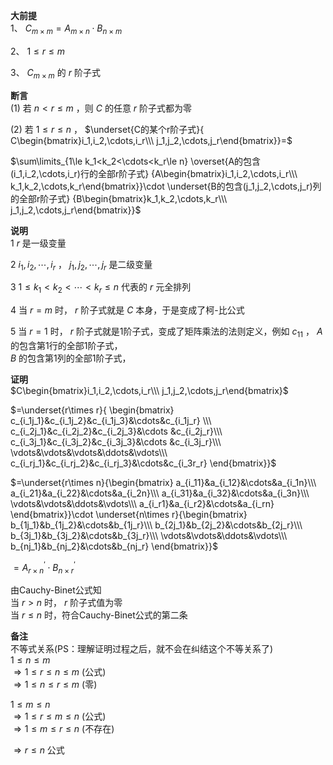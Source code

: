 **大前提**  
1、  $C_{m\times m}  
=A_{m\times n}\cdot B_{n\times m}$   
  
2、  $1\leq r\leq m$   
  
3、  $C_{m\times m}$ 的 $r$ 阶子式  
  
**断言**  
(1) 若 $n<r\le m$ ，则 $C$ 的任意 $r$ 阶子式都为零  
  
(2) 若 $1\leq r\le n$ ， $\underset{C的某个r阶子式}{  
C\begin{bmatrix}i_1,i_2,\cdots,i_r\\\   
j_1,j_2,\cdots,j_r\end{bmatrix}}=$   
  
 $\sum\limits_{1\le k_1<k_2<\cdots<k_r\le n}  
\overset{A的包含(i_1,i_2,\cdots,i_r)行的全部r阶子式}  
{A\begin{bmatrix}i_1,i_2,\cdots,i_r\\\ k_1,k_2,\cdots,k_r\end{bmatrix}}\cdot  
\underset{B的包含(j_1,j_2,\cdots,j_r)列的全部r阶子式}  
{B\begin{bmatrix}k_1,k_2,\cdots,k_r\\\ j_1,j_2,\cdots,j_r\end{bmatrix}}$   
  
**说明**  
1  $r$ 是一级变量  
  
2  $i_1,i_2,\cdots,i_r$ ， $j_1,j_2,\cdots,j_r$ 是二级变量  
  
3  $1\le k_1<k_2<\cdots<k_r\le n$ 代表的 $r$ 元全排列  
  
4 当 $r=m$ 时， $r$ 阶子式就是 $C$ 本身，于是变成了柯-比公式  
  
5 当 $r=1$ 时， $r$ 阶子式就是1阶子式，变成了矩阵乘法的法则定义，例如 $c_{11}$ ， $A$ 的包含第1行的全部1阶子式，  
 $B$ 的包含第1列的全部1阶子式，  
  
**证明**  
 $C\begin{bmatrix}i_1,i_2,\cdots,i_r\\\ j_1,j_2,\cdots,j_r\end{bmatrix}$   
  
 $=\underset{r\times r}{  
\begin{bmatrix}  
c_{i_1j_1}&c_{i_1j_2}&c_{i_1j_3}&\cdots&c_{i_1j_r}  
\\\   
c_{i_2j_1}&c_{i_2j_2}&c_{i_2j_3}&\cdots  
&c_{i_2j_r}\\\   
c_{i_3j_1}&c_{i_3j_2}&c_{i_3j_3}&\cdots  
&c_{i_3j_r}\\\   
\vdots&\vdots&\vdots&\ddots&\vdots\\\   
c_{i_rj_1}&c_{i_rj_2}&c_{i_rj_3}&\cdots&c_{i_3r_r}  
\end{bmatrix}}$   
  
 $=\underset{r\times n}{\begin{bmatrix}  
a_{i_11}&a_{i_12}&\cdots&a_{i_1n}\\\   
a_{i_21}&a_{i_22}&\cdots&a_{i_2n}\\\   
a_{i_31}&a_{i_32}&\cdots&a_{i_3n}\\\   
\vdots&\vdots&\ddots&\vdots\\\   
a_{i_r1}&a_{i_r2}&\cdots&a_{i_rn}  
\end{bmatrix}}\cdot  
\underset{n\times r}{\begin{bmatrix}  
b_{1j_1}&b_{1j_2}&\cdots&b_{1j_r}\\\   
b_{2j_1}&b_{2j_2}&\cdots&b_{2j_r}\\\   
b_{3j_1}&b_{3j_2}&\cdots&b_{3j_r}\\\   
\vdots&\vdots&\ddots&\vdots\\\   
b_{nj_1}&b_{nj_2}&\cdots&b_{nj_r}  
\end{bmatrix}}$   
  
 $=A^\prime_{r\times n}\cdot B^\prime_{n\times r}$   
  
由Cauchy-Binet公式知  
当 $r>n$ 时， $r$ 阶子式值为零  
当 $r\le n$ 时，符合Cauchy-Binet公式的第二条  
  
**备注**  
不等式关系(PS：理解证明过程之后，就不会在纠结这个不等关系了)  
 $1\le n\le m$   
 $\Rightarrow1\le r\le n\le m$  (公式)  
 $\Rightarrow1\le n\le r\le m$  (零)  
  
 $1\le m\le n$   
 $\Rightarrow1\le r\le m\le n$  (公式)  
 $\Rightarrow1\le m\le r\le n$  (不存在)  
  
 $\Rightarrow r\le n$  公式  
